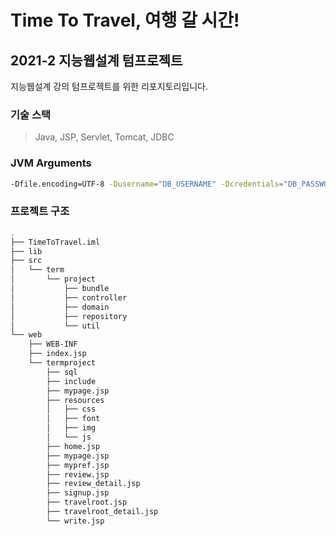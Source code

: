 # Time To Travel, 여행 갈 시간!

## 2021-2 지능웹설계 텀프로젝트

지능웹설계 강의 텀프로젝트를 위한 리포지토리입니다.

### 기술 스택

> Java, JSP, Servlet, Tomcat, JDBC

### JVM Arguments

```sh
-Dfile.encoding=UTF-8 -Dusername="DB_USERNAME" -Dcredentials="DB_PASSWORD" -Durl="DB_URL"
```

### 프로젝트 구조

```sh
.
├── TimeToTravel.iml
├── lib
├── src
│   └── term
│       └── project
│           ├── bundle
│           ├── controller
│           ├── domain
│           ├── repository
│           └── util
└── web
    ├── WEB-INF
    ├── index.jsp
    └── termproject
        ├── sql
        ├── include
        ├── mypage.jsp
        ├── resources
        │   ├── css
        │   ├── font
        │   ├── img
        │   └── js
        ├── home.jsp
        ├── mypage.jsp
        ├── mypref.jsp
        ├── review.jsp
        ├── review_detail.jsp
        ├── signup.jsp
        ├── travelroot.jsp
        ├── travelroot_detail.jsp
        └── write.jsp
```
